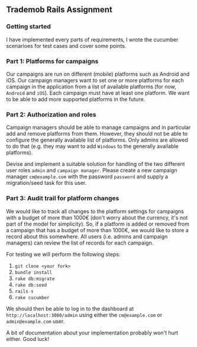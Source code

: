 ## Trademob Rails Assignment

### Getting started
I have implemented every parts of requirements,
I wrote the cucumber scenarioes for test cases and cover some points.

### Part 1: Platforms for campaigns
Our campaigns are run on different (mobile) platforms such as Android and iOS. Our campaign managers want to set one or more platforms for each campaign in the application from a list of available platforms (for now, `Android` and `iOS`). Each campaign must have at least one platform. We want to be able to add more supported platforms in the future.

### Part 2: Authorization and roles

Campaign managers should be able to manage campaigns and in particular add and remove platforms from them. However, they should not be able to configure the generally available list of platforms. Only admins are allowed to do that (e.g. they may want to add `Windows` to the generally available platforms).

Devise and implement a suitable solution for handling of the two different user roles `admin` and `campaign manager`. Please create a new campaign manager `cm@example.com` with the password `password` and supply a migration/seed task for this user.

### Part 3: Audit trail for platform changes

We would like to track all changes to the platform settings for campaigns with a budget of more than 1000€ (don't worry about the currency, it's not part of the model for simplicity). So, if a platform is added or removed from a campaign that has a budget of more than 1000€, we would like to store a record about this somewhere. All users (i.e. admins and campaign managers) can review the list of records for each campaign.


For testing we will perform the following steps:

1. `git clone <your fork>`
2. `bundle install`
3. `rake db:migrate`
4. `rake db:seed`
5. `rails s`
6. `rake cucumber`

We should then be able to log in to the dashboard at `http://localhost:3000/admin` using either the `cm@example.com` or `admin@example.com` user.

A bit of documentation about your implementation probably won't hurt either. Good luck!
